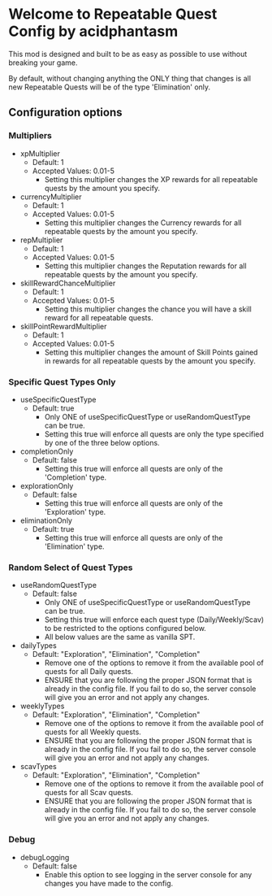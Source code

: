 # Welcome to Repeatable Quest Config by acidphantasm

This mod is designed and built to be as easy as possible to use without breaking your game.

By default, without changing anything the ONLY thing that changes is all new Repeatable Quests will be of the type 'Elimination' only.

## **Configuration options**
### Multipliers
- xpMultiplier
  - Default: 1
  - Accepted Values: 0.01-5
    - Setting this multiplier changes the XP rewards for all repeatable quests by the amount you specify.
- currencyMultiplier
  - Default: 1
  - Accepted Values: 0.01-5
    - Setting this multiplier changes the Currency rewards for all repeatable quests by the amount you specify.
- repMultiplier
  - Default: 1
  - Accepted Values: 0.01-5
    - Setting this multiplier changes the Reputation rewards for all repeatable quests by the amount you specify.
- skillRewardChanceMultiplier
  - Default: 1
  - Accepted Values: 0.01-5
    - Setting this multiplier changes the chance you will have a skill reward for all repeatable quests.
- skillPointRewardMultiplier
  - Default: 1
  - Accepted Values: 0.01-5
    - Setting this multiplier changes the amount of Skill Points gained in rewards for all repeatable quests by the amount you specify.
### Specific Quest Types Only
- useSpecificQuestType
  - Default: true
    - Only ONE of useSpecificQuestType or useRandomQuestType can be true.
    - Setting this true will enforce all quests are only the type specified by one of the three below options.
- completionOnly
  - Default: false
    - Setting this true will enforce all quests are only of the 'Completion' type.
- explorationOnly
  - Default: false
    - Setting this true will enforce all quests are only of the 'Exploration' type.
- eliminationOnly
  - Default: true
    - Setting this true will enforce all quests are only of the 'Elimination' type.
### Random Select of Quest Types
- useRandomQuestType
  - Default: false
    - Only ONE of useSpecificQuestType or useRandomQuestType can be true.
    - Setting this true will enforce each quest type (Daily/Weekly/Scav) to be restricted to the options configured below.
    - All below values are the same as vanilla SPT.
- dailyTypes
  - Default: "Exploration", "Elimination", "Completion"
    - Remove one of the options to remove it from the available pool of quests for all Daily quests.
    - ENSURE that you are following the proper JSON format that is already in the config file. If you fail to do so, the server console will give you an error and not apply any changes.
- weeklyTypes
  - Default: "Exploration", "Elimination", "Completion"
    - Remove one of the options to remove it from the available pool of quests for all Weekly quests.
    - ENSURE that you are following the proper JSON format that is already in the config file. If you fail to do so, the server console will give you an error and not apply any changes.
- scavTypes
  - Default: "Exploration", "Elimination", "Completion"
    - Remove one of the options to remove it from the available pool of quests for all Scav quests.
    - ENSURE that you are following the proper JSON format that is already in the config file. If you fail to do so, the server console will give you an error and not apply any changes.
### Debug
- debugLogging
  - Default: false
    - Enable this option to see logging in the server console for any changes you have made to the config.